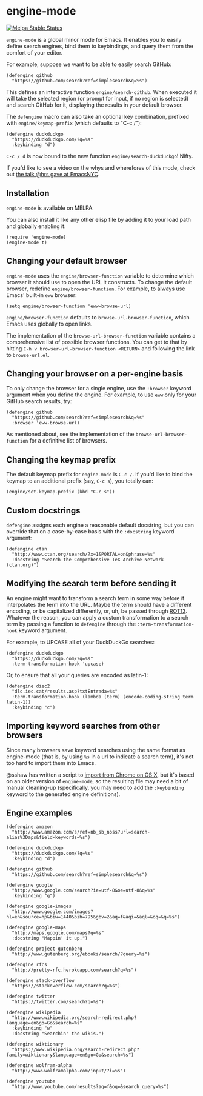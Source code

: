 # engine-mode

[![Melpa Stable Status](http://melpa-stable.milkbox.net/packages/engine-mode-badge.svg)](http://melpa-stable.milkbox.net/#/engine-mode)

`engine-mode` is a global minor mode for Emacs. It enables you to
easily define search engines, bind them to keybindings, and query them
from the comfort of your editor.

For example, suppose we want to be able to easily search GitHub:

```emacs
(defengine github
  "https://github.com/search?ref=simplesearch&q=%s")
```

This defines an interactive function `engine/search-github`. When
executed it will take the selected region (or prompt for input, if no
region is selected) and search GitHub for it, displaying the results
in your default browser.

The `defengine` macro can also take an optional key combination,
prefixed with `engine/keymap-prefix` (which defaults to "C-c /"):

```emacs
(defengine duckduckgo
  "https://duckduckgo.com/?q=%s"
  :keybinding "d")
```

`C-c / d` is now bound to the new function `engine/search-duckduckgo`!
Nifty.

If you'd like to see a video on the whys and wherefores of this mode,
check out [the talk @hrs gave at EmacsNYC].

## Installation

`engine-mode` is available on MELPA.

You can also install it like any other elisp file by adding it to your
load path and globally enabling it:

```emacs
(require 'engine-mode)
(engine-mode t)
```

## Changing your default browser

`engine-mode` uses the `engine/browser-function` variable to determine
which browser it should use to open the URL it constructs. To change
the default browser, redefine `engine/browser-function`. For example,
to always use Emacs' built-in `eww` browser:

```emacs
(setq engine/browser-function 'eww-browse-url)
```

`engine/browser-function` defaults to `browse-url-browser-function`,
which Emacs uses globally to open links.

The implementation of the `browse-url-browser-function` variable
contains a comprehensive list of possible browser functions. You can
get to that by hitting `C-h v browser-url-browser-function <RETURN>`
and following the link to `browse-url.el`.

## Changing your browser on a per-engine basis

To only change the browser for a single engine, use the `:browser`
keyword argument when you define the engine. For example, to use `eww`
only for your GitHub search results, try:

```emacs
(defengine github
  "https://github.com/search?ref=simplesearch&q=%s"
  :browser 'eww-browse-url)
```

As mentioned about, see the implementation of the
`browse-url-browser-function` for a definitive list of browsers.

## Changing the keymap prefix

The default keymap prefix for `engine-mode` is `C-c /`. If you'd like
to bind the keymap to an additional prefix (say, `C-c s`), you totally
can:

```emacs
(engine/set-keymap-prefix (kbd "C-c s"))
```

## Custom docstrings

`defengine` assigns each engine a reasonable default docstring, but
you can override that on a case-by-case basis with the `:docstring`
keyword argument:

```emacs
(defengine ctan
  "http://www.ctan.org/search/?x=1&PORTAL=on&phrase=%s"
  :docstring "Search the Comprehensive TeX Archive Network (ctan.org)")
```

## Modifying the search term before sending it

An engine might want to transform a search term in some way before it
interpolates the term into the URL. Maybe the term should have a
different encoding, or be capitalized differently, or, uh, be passed
through [ROT13]. Whatever the reason, you can apply a custom
transformation to a search term by passing a function to `defengine`
through the `:term-transformation-hook` keyword argument.

For example, to UPCASE all of your DuckDuckGo searches:

```emacs
(defengine duckduckgo
  "https://duckduckgo.com/?q=%s"
  :term-transformation-hook 'upcase)
```

Or, to ensure that all your queries are encoded as latin-1:

```emacs
(defengine diec2
  "dlc.iec.cat/results.asp?txtEntrada=%s"
  :term-transformation-hook (lambda (term) (encode-coding-string term latin-1))
  :keybinding "c")
```

## Importing keyword searches from other browsers

Since many browsers save keyword searches using the same format as
engine-mode (that is, by using `%s` in a url to indicate a search
term), it's not too hard to import them into Emacs.

@sshaw has written a script to [import from Chrome on OS X], but it's
based on an older version of `engine-mode`, so the resulting file may
need a bit of manual cleaning-up (specifically, you may need to add
the `:keybinding` keyword to the generated engine definitions).

## Engine examples

```emacs
(defengine amazon
  "http://www.amazon.com/s/ref=nb_sb_noss?url=search-alias%3Daps&field-keywords=%s")

(defengine duckduckgo
  "https://duckduckgo.com/?q=%s"
  :keybinding "d")

(defengine github
  "https://github.com/search?ref=simplesearch&q=%s")

(defengine google
  "http://www.google.com/search?ie=utf-8&oe=utf-8&q=%s"
  :keybinding "g")

(defengine google-images
  "http://www.google.com/images?hl=en&source=hp&biw=1440&bih=795&gbv=2&aq=f&aqi=&aql=&oq=&q=%s")

(defengine google-maps
  "http://maps.google.com/maps?q=%s"
  :docstring "Mappin' it up.")

(defengine project-gutenberg
  "http://www.gutenberg.org/ebooks/search/?query=%s")

(defengine rfcs
  "http://pretty-rfc.herokuapp.com/search?q=%s")

(defengine stack-overflow
  "https://stackoverflow.com/search?q=%s")

(defengine twitter
  "https://twitter.com/search?q=%s")

(defengine wikipedia
  "http://www.wikipedia.org/search-redirect.php?language=en&go=Go&search=%s"
  :keybinding "w"
  :docstring "Searchin' the wikis.")

(defengine wiktionary
  "https://www.wikipedia.org/search-redirect.php?family=wiktionary&language=en&go=Go&search=%s")

(defengine wolfram-alpha
  "http://www.wolframalpha.com/input/?i=%s")

(defengine youtube
  "http://www.youtube.com/results?aq=f&oq=&search_query=%s")
```

[the talk @hrs gave at EmacsNYC]: https://www.youtube.com/watch?v=MBhJBMYfWUo
[ROT13]: https://en.wikipedia.org/wiki/ROT13
[import from Chrome on OS X]: https://gist.github.com/sshaw/9b635eabde582ebec442

